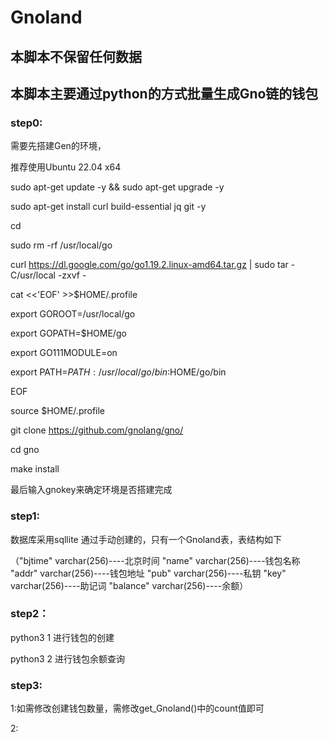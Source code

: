 # Gnoland
## 本脚本不保留任何数据
## 本脚本主要通过python的方式批量生成Gno链的钱包
### step0:

需要先搭建Gen的环境，

推荐使用Ubuntu 22.04 x64

sudo apt-get update -y && sudo apt-get upgrade -y

sudo apt-get install curl build-essential jq git -y

cd

sudo rm -rf /usr/local/go

curl https://dl.google.com/go/go1.19.2.linux-amd64.tar.gz | sudo tar -C/usr/local -zxvf -

cat <<'EOF' >>$HOME/.profile

export GOROOT=/usr/local/go

export GOPATH=$HOME/go

export GO111MODULE=on

export PATH=$PATH:/usr/local/go/bin:$HOME/go/bin

EOF

source $HOME/.profile

git clone https://github.com/gnolang/gno/

cd gno

make install

最后输入gnokey来确定环境是否搭建完成

### step1:

数据库采用sqllite 通过手动创建的，只有一个Gnoland表，表结构如下

（"bjtime" varchar(256)----北京时间
"name" varchar(256)----钱包名称
"addr" varchar(256)----钱包地址
"pub" varchar(256)----私钥
"key" varchar(256)----助记词
"balance" varchar(256)----余额）
### step2：

python3 1 进行钱包的创建

python3 2 进行钱包余额查询
### step3:

1:如需修改创建钱包数量，需修改get_Gnoland()中的count值即可

2: